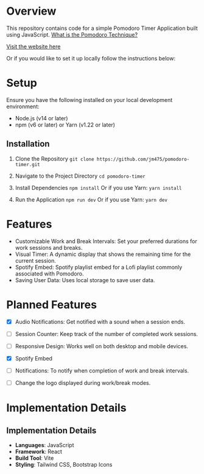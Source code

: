 # Overview
This repository contains code for a simple Pomodoro Timer Application built using JavaScript. [What is the Pomodoro Technique?](https://www.techtarget.com/whatis/definition/pomodoro-technique#:~:text=The%20Pomodoro%20Technique%20is%20a,tomato%20(plural%3A%20pomodori).)

[Visit the website here](https://pomodoro-lockin.netlify.app/)

Or if you would like to set it up locally follow the instructions below:

# Setup

Ensure you have the following installed on your local development environment:

- Node.js (v14 or later)
- npm (v6 or later) or Yarn (v1.22 or later)

## Installation
1. Clone the Repository
```git clone https://github.com/jm475/pomodoro-timer.git```

2. Navigate to the Project Directory
```cd pomodoro-timer```


3. Install Dependencies ```npm install``` Or if you use Yarn: ```yarn install```


5. Run the Application ```npm run dev``` Or if you use Yarn: ```yarn dev```


# Features
- Customizable Work and Break Intervals: Set your preferred durations for work sessions and breaks.
- Visual Timer: A dynamic display that shows the remaining time for the current session.
- Spotify Embed: Spotify playlist embed for a Lofi playlist commonly associated with Pomodoro.
- Saving User Data: Uses local storage to save user data.


# Planned Features
- [x] Audio Notifications: Get notified with a sound when a session ends.
- [ ] Session Counter: Keep track of the number of completed work sessions.
- [ ] Responsive Design: Works well on both desktop and mobile devices.
- [x] Spotify Embed
- [ ] Notifications: To notify when completion of work and break intervals.
- [ ] Change the logo displayed during work/break modes.


# Implementation Details
## Implementation Details

- **Languages**: JavaScript
- **Framework**: React
- **Build Tool**: Vite
- **Styling**: Tailwind CSS, Bootstrap Icons
